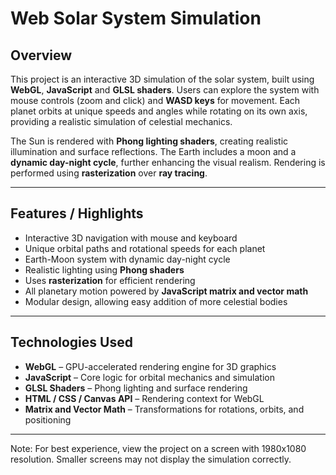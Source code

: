 # Web Solar System Simulation

## Overview

This project is an interactive 3D simulation of the solar system, built using **WebGL**, **JavaScript** and **GLSL shaders**. Users can explore the system with mouse controls (zoom and click) and **WASD keys** for movement. Each planet orbits at unique speeds and angles while rotating on its own axis, providing a realistic simulation of celestial mechanics.  

The Sun is rendered with **Phong lighting shaders**, creating realistic illumination and surface reflections. The Earth includes a moon and a **dynamic day-night cycle**, further enhancing the visual realism. Rendering is performed using **rasterization** over **ray tracing**.

---

## Features / Highlights

- Interactive 3D navigation with mouse and keyboard  
- Unique orbital paths and rotational speeds for each planet  
- Earth-Moon system with dynamic day-night cycle  
- Realistic lighting using **Phong shaders**  
- Uses **rasterization** for efficient rendering
- All planetary motion powered by **JavaScript matrix and vector math**  
- Modular design, allowing easy addition of more celestial bodies  

---

## Technologies Used
- **WebGL** – GPU-accelerated rendering engine for 3D graphics
- **JavaScript** – Core logic for orbital mechanics and simulation  
- **GLSL Shaders** – Phong lighting and surface rendering  
- **HTML / CSS / Canvas API** – Rendering context for WebGL  
- **Matrix and Vector Math** – Transformations for rotations, orbits, and positioning  

---
Note: For best experience, view the project on a screen with 1980x1080 resolution. Smaller screens may not display the simulation correctly.

